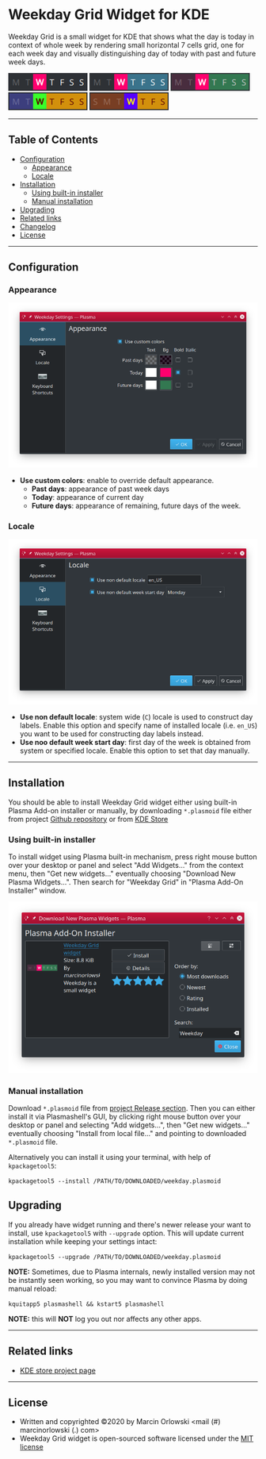 Weekday Grid Widget for KDE
===========================

Weekday Grid is a small widget for KDE that shows what the day is today in context of whole week by rendering small
horizontal 7 cells grid, one for each week day and visually distinguishing day of today with past and future
week days. 

![Widget in action](img/widget01.png)
![Widget in action](img/widget02.png)
![Widget in action](img/widget03.png)
![Widget in action](img/widget04.png)
![Widget in action](img/widget05.png)

---

## Table of Contents ##

 * [Configuration](#configuration)
   * [Appearance](#appearance)
   * [Locale](#locale)
 * [Installation](#installation)
   * [Using built-in installer](#using-built-in-installer)
   * [Manual installation](#manual-installation)
 * [Upgrading](#upgrading)
 * [Related links](#related-links)
 * [Changelog](CHANGES.md)
 * [License](#license)

---

## Configuration ##

### Appearance ###

![Appearance](img/config-appearance.png)

 * **Use custom colors**: enable to override default appearance.
   * **Past days**: appearance of past week days
   * **Today**: appearance of current day
   * **Future days**: appearance of remaining, future days of the week.

### Locale ###

![Locale](img/config-locale.png)

 * **Use non default locale**: system wide (`C`) locale is used to construct day labels. Enable this option and specify name of installed locale (i.e. `en_US`) you want to be used for constructing day labels instead.
 * **Use noo default week start day**: first day of the week is obtained from system or specified locale. Enable this option to set that day manually.

---

## Installation ##

You should be able to install Weekday Grid widget either using built-in Plasma Add-on installer or manually, by
downloading `*.plasmoid` file either from project [Github repository](https://github.com/MarcinOrlowski/weekday-plasmoid/) or from [KDE Store](https://store.kde.org/p/1460393/)

### Using built-in installer ###

To install widget using Plasma built-in mechanism, press right mouse button over your desktop or panel and select 
"Add Widgets..." from the context menu, then "Get new widgets..." eventually choosing "Download New Plasma Widgets...".
Then search for "Weekday Grid" in "Plasma Add-On Installer" window.

![Plasma Add-On Installer](img/plasma-installer.png)

### Manual installation ###

Download `*.plasmoid` file from [project Release section](https://github.com/MarcinOrlowski/weekday-plasmoid/releases).
Then you can either install it via Plasmashell's GUI, by clicking right mouse button over your desktop or panel and
selecting "Add widgets...", then "Get new widgets..." eventually choosing "Install from local file..." and pointing to downloaded
`*.plasmoid` file.

Alternatively you can install it using your terminal, with help of `kpackagetool5`:

    kpackagetool5 --install /PATH/TO/DOWNLOADED/weekday.plasmoid 

## Upgrading ##

If you already have widget running and there's newer release your want to install, use `kpackagetool5`
with `--upgrade` option. This will update current installation while keeping your settings intact:

    kpackagetool5 --upgrade /PATH/TO/DOWNLOADED/weekday.plasmoid

**NOTE:** Sometimes, due to Plasma internals, newly installed version may not be instantly seen working,
so you may want to convince Plasma by doing manual reload:

    kquitapp5 plasmashell && kstart5 plasmashell
    
**NOTE:** this will **NOT** log you out nor affects any other apps. 

---

## Related links ##

 * [KDE store project page](https://store.kde.org/p/1460393/) 

---

## License ##

 * Written and copyrighted &copy;2020 by Marcin Orlowski <mail (#) marcinorlowski (.) com>
 * Weekday Grid widget is open-sourced software licensed under the [MIT license](http://opensource.org/licenses/MIT)

